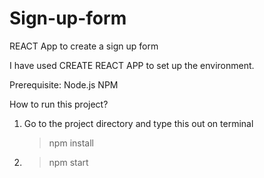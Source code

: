 # Sign-up-form

REACT App to create a sign up form

I have used CREATE REACT APP to set up the environment.

Prerequisite:
Node.js
NPM

How to run this project?

1. Go to the project directory and type this out on terminal
   > npm install
2. > npm start
